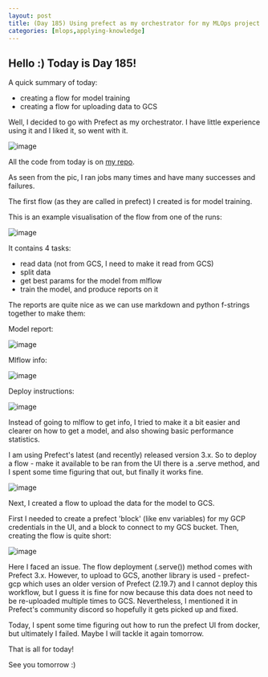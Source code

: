```yaml
---
layout: post
title: (Day 185) Using prefect as my orchestrator for my MLOps project
categories: [mlops,applying-knowledge]
---
```


## Hello :) Today is Day 185!
A quick summary of today:
* creating a flow for model training
* creating a flow for uploading data to GCS

Well, I decided to go with Prefect as my orchestrator. I have little experience using it and I liked it, so went with it. 

![image](https://github.com/user-attachments/assets/1c40edac-42ae-4474-809a-74d8fbc9556d)

All the code from today is on [my repo](https://github.com/divakaivan/insurance-fraud-mlops-pipeline).

As seen from the pic, I ran jobs many times and have many successes and failures. 

The first flow (as they are called in prefect) I created is for model training. 

This is an example visualisation of the flow from one of the runs:

![image](https://github.com/user-attachments/assets/8a41beb1-9d1c-498f-888a-e8413db688b3)

It contains 4 tasks:
* read data (not from GCS, I need to make it read from GCS)
* split data
* get best params for the model from mlflow
* train the model, and produce reports on it

The reports are quite nice as we can use markdown and python f-strings together to make them:

Model report:

![image](https://github.com/user-attachments/assets/25788162-6b8d-4339-9d03-9eff59644425)

Mlflow info:

![image](https://github.com/user-attachments/assets/d81e0f9a-2a74-43fb-a41b-70b99d766cfe)

Deploy instructions:

![image](https://github.com/user-attachments/assets/3ff03a7b-dc56-44dc-aafb-b1a4c9867ad0)

Instead of going to mlflow to get info, I tried to make it a bit easier and clearer on how to get a model, and also showing basic performance statistics. 

I am using Prefect's latest (and recently) released version 3.x. So to deploy a flow - make it available to be ran from the UI there is a .serve method, and I spent some time figuring that out, but finally it works fine. 

![image](https://github.com/user-attachments/assets/edd2dcc5-dc20-46ee-a1c6-67d49b4c8d78)

Next, I created a flow to upload the data for the model to GCS. 

First I needed to create a prefect 'block' (like env variables) for my GCP credentials in the UI, and a block to connect to my GCS bucket. Then, creating the flow is quite short:

![image](https://github.com/user-attachments/assets/7fd1cbe9-14f4-43b6-bca4-1d3a8e15bf76)

Here I faced an issue. The flow deployment (.serve()) method comes with Prefect 3.x. However, to upload to GCS, another library is used - prefect-gcp which uses an older version of Prefect (2.19.7) and I cannot deploy this workflow, but I guess it is fine for now because this data does not need to be re-uploaded multiple times to GCS. Nevertheless, I mentioned it in Prefect's community discord so hopefully it gets picked up and fixed. 

Today, I spent some time figuring out how to run the prefect UI from docker, but ultimately I failed. Maybe I will tackle it again tomorrow.


That is all for today!

See you tomorrow :) 
